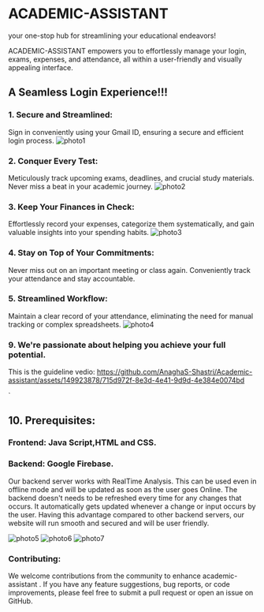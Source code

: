 # ACADEMIC-ASSISTANT
 your one-stop hub for streamlining your educational endeavors!

ACADEMIC-ASSISTANT empowers you to effortlessly manage your login, exams, expenses, and attendance, all within a user-friendly and visually appealing interface.
## A Seamless Login Experience!!!

 ### 1. Secure and Streamlined:
 Sign in conveniently using your Gmail ID, ensuring a secure and efficient login process.
 ![photo1](https://github.com/AnaghaS-Shastri/Academic-assistant/assets/149923878/284fd64a-1b44-443c-9c9f-c3f4db2054ff)



 ### 2. Conquer Every Test:
 Meticulously track upcoming exams, deadlines, and crucial study materials. Never miss a beat in your academic journey.
 ![photo2](https://github.com/AnaghaS-Shastri/Academic-assistant/assets/149923878/708145de-3a64-4696-8859-1c4966a0f663)


 ### 3. Keep Your Finances in Check: 
Effortlessly record your expenses, categorize them systematically, and gain valuable insights into your spending habits.
![photo3](https://github.com/AnaghaS-Shastri/Academic-assistant/assets/149923878/7bff8e10-d46c-4a62-a091-5fcd5b859409)



 ### 4. Stay on Top of Your Commitments:
 Never miss out on an important meeting or class again. Conveniently track your attendance and stay accountable.


 ### 5. Streamlined Workflow:
 Maintain a clear record of your attendance, eliminating the need for manual tracking or complex spreadsheets.
 ![photo4](https://github.com/AnaghaS-Shastri/Academic-assistant/assets/149923878/b2f5d61f-d752-4e17-be9e-d0ca2f41402f)



 ### 9.  We're passionate about helping you achieve your full potential. 
 This is the guideline vedio:
 https://github.com/AnaghaS-Shastri/Academic-assistant/assets/149923878/715d972f-8e3d-4e41-9d9d-4e384e0074bd

`

 ## 10. Prerequisites:
 
 ### Frontend: Java Script,HTML and CSS.
 ### Backend: Google Firebase.

Our backend server works with  RealTime Analysis. This can be used even in offline mode and will be updated as soon as the user goes Online. 
The backend doesn't needs to be refreshed every time for any changes that occurs. It automatically gets updated whenever a change or input occurs by the user. 
Having this advantage compared to other backend servers, our website will run smooth and secured and will be user friendly.


![photo5](https://github.com/AnaghaS-Shastri/Academic-assistant/assets/149923878/e4e4e69a-c208-4f0e-8d30-bc93040090a2)
![photo6](https://github.com/AnaghaS-Shastri/Academic-assistant/assets/149923878/1ae29249-f19c-44a5-93e0-eff414d78f43)
![photo7](https://github.com/AnaghaS-Shastri/Academic-assistant/assets/149923878/8c6a75d6-2bfd-4619-bfa4-60bfcd99ca19)






### Contributing:

We welcome contributions from the community to enhance academic-assistant . If you have any feature suggestions, bug reports, or code improvements, please feel free to submit a pull request or open an issue on GitHub.




